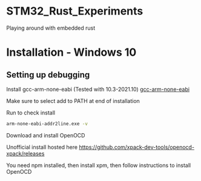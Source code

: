 # STM32_Rust_Experiments
Playing around with embedded rust

# Installation - Windows 10

## Setting up debugging

Install gcc-arm-none-eabi (Tested with 10.3-2021.10)
[gcc-arm-none-eabi](https://developer.arm.com/tools-and-software/open-source-software/developer-tools/gnu-toolchain/gnu-rm/downloads)

Make sure to select add to PATH at end of installation

Run to check install
```bash
arm-none-eabi-addr2line.exe -v
```

Download and install OpenOCD

Unofficial install hosted here
https://github.com/xpack-dev-tools/openocd-xpack/releases

You need npm installed, then install xpm, then follow instructions to install OpenOCD



